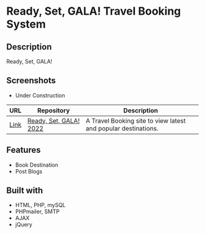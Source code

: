 # Ready, Set, GALA! Travel Booking System

## Description
 Ready, Set, GALA!

## Screenshots
* Under Construction
<!-- * Adding Data
<p align="center">
  <img src="screenshots/addData1.png" width=40% height=40%> <img src="screenshots/addData2.png" width=40% height=40%>
</p>

* Updating Data
<p align="center">
  <img src="screenshots/editData1.png" width=40% height=40%> <img src="screenshots/editData2.png" width=40% height=40%>
  <img src="screenshots/editData3.png" width=40% height=40%>
</p>

* Deleting Data
<p align="center">
  <img src="screenshots/deleteData1.png" width=40% height=40%> <img src="screenshots/deleteData2.png" width=40% height=40%>
</p> -->
| URL | Repository| Description  |
|---  |---        |----          |
|[Link](https://readysetgala.000webhostapp.com/)|[Ready, Set, GALA! 2022](https://github.com/Terribityu/BookingSystem.git)|  A Travel Booking site to view latest and popular destinations.

## Features

- Book Destination
- Post Blogs

## Built with

- HTML, PHP, mySQL
- PHPmailer, SMTP
- AJAX
- jQuery